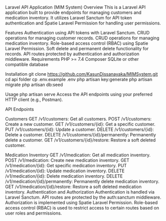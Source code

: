 Laravel API Application (MIM System)
Overview
This is a Laravel API application built to provide endpoints for managing customers and medication inventory. It utilizes Laravel Sanctum for API token authentication and Spatie Laravel Permission for handling user permissions.

Features
Authentication using API tokens with Laravel Sanctum.
CRUD operations for managing customer records.
CRUD operations for managing medication inventory.
Role-based access control (RBAC) using Spatie Laravel Permission.
Soft delete and permanent delete functionality for records.
API routes protected by authentication and authorization middleware.
Requirements
PHP >= 7.4
Composer
SQLite or other compatible database

Installation
git clone https://github.com/KasunDissanayaka/MIMSystem.git
cd api folder
cp .env.example .env
php artisan key:generate
php artisan migrate
php artisan db:seed

Usage
php artisan serve
Access the API endpoints using your preferred HTTP client (e.g., Postman).

API Endpoints

Customers
GET /v1/customers: Get all customers.
POST /v1/customers: Create a new customer.
GET /v1/customers/{id}: Get a specific customer.
PUT /v1/customers/{id}: Update a customer.
DELETE /v1/customers/{id}: Delete a customer.
DELETE /v1/customers/{id}/permanently: Permanently delete a customer.
GET /v1/customers/{id}/restore: Restore a soft deleted customer.

Medication Inventory
GET /v1/medication: Get all medication inventory.
POST /v1/medication: Create new medication inventory.
GET /v1/medication/{id}: Get specific medication inventory.
PUT /v1/medication/{id}: Update medication inventory.
DELETE /v1/medication/{id}: Delete medication inventory.
DELETE /v1/medication/{id}/permanently: Permanently delete medication inventory.
GET /v1/medication/{id}/restore: Restore a soft deleted medication inventory.
Authentication and Authorization
Authentication is handled via Laravel Sanctum.
API routes are protected by the auth:sanctum middleware.
Authorization is implemented using Spatie Laravel Permission.
Role-based access control (RBAC) is used to restrict access to certain routes based on user roles and permissions.
